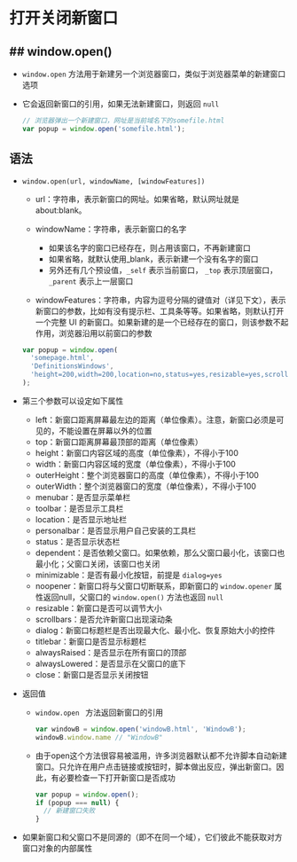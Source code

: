 # 打开关闭新窗口

## ## window.open()

+ `window.open` 方法用于新建另一个浏览器窗口，类似于浏览器菜单的新建窗口选项
+ 它会返回新窗口的引用，如果无法新建窗口，则返回 `null`

  ```js
  // 浏览器弹出一个新建窗口，网址是当前域名下的somefile.html
  var popup = window.open('somefile.html');
  ```

## 语法

+ `window.open(url, windowName, [windowFeatures])`

  + url：字符串，表示新窗口的网址。如果省略，默认网址就是about:blank。
  + windowName：字符串，表示新窗口的名字

    + 如果该名字的窗口已经存在，则占用该窗口，不再新建窗口
    + 如果省略，就默认使用_blank，表示新建一个没有名字的窗口
    + 另外还有几个预设值，`_self` 表示当前窗口， `_top` 表示顶层窗口，`_parent` 表示上一层窗口

  + windowFeatures：字符串，内容为逗号分隔的键值对（详见下文），表示新窗口的参数，比如有没有提示栏、工具条等等。如果省略，则默认打开一个完整 UI 的新窗口。如果新建的是一个已经存在的窗口，则该参数不起作用，浏览器沿用以前窗口的参数

  ```js
  var popup = window.open(
    'somepage.html',
    'DefinitionsWindows',
    'height=200,width=200,location=no,status=yes,resizable=yes,scrollbars=yes'
  );
  ```

+ 第三个参数可以设定如下属性

  + left：新窗口距离屏幕最左边的距离（单位像素）。注意，新窗口必须是可见的，不能设置在屏幕以外的位置
  + top：新窗口距离屏幕最顶部的距离（单位像素）
  + height：新窗口内容区域的高度（单位像素），不得小于100
  + width：新窗口内容区域的宽度（单位像素），不得小于100
  + outerHeight：整个浏览器窗口的高度（单位像素），不得小于100
  + outerWidth：整个浏览器窗口的宽度（单位像素），不得小于100
  + menubar：是否显示菜单栏
  + toolbar：是否显示工具栏
  + location：是否显示地址栏
  + personalbar：是否显示用户自己安装的工具栏
  + status：是否显示状态栏
  + dependent：是否依赖父窗口。如果依赖，那么父窗口最小化，该窗口也最小化；父窗口关闭，该窗口也关闭
  + minimizable：是否有最小化按钮，前提是 `dialog=yes`
  + noopener：新窗口将与父窗口切断联系，即新窗口的 `window.opener` 属性返回null，父窗口的 `window.open()` 方法也返回 `null`
  + resizable：新窗口是否可以调节大小
  + scrollbars：是否允许新窗口出现滚动条
  + dialog：新窗口标题栏是否出现最大化、最小化、恢复原始大小的控件
  + titlebar：新窗口是否显示标题栏
  + alwaysRaised：是否显示在所有窗口的顶部
  + alwaysLowered：是否显示在父窗口的底下
  + close：新窗口是否显示关闭按钮

+ 返回值

  + `window.open ` 方法返回新窗口的引用

    ```js
    var windowB = window.open('windowB.html', 'WindowB');
    windowB.window.name // "WindowB"
    ```

  + 由于open这个方法很容易被滥用，许多浏览器默认都不允许脚本自动新建窗口。只允许在用户点击链接或按钮时，脚本做出反应，弹出新窗口。因此，有必要检查一下打开新窗口是否成功

    ```js
    var popup = window.open();
    if (popup === null) {
      // 新建窗口失败
    }
    ```

+ 如果新窗口和父窗口不是同源的（即不在同一个域），它们彼此不能获取对方窗口对象的内部属性




